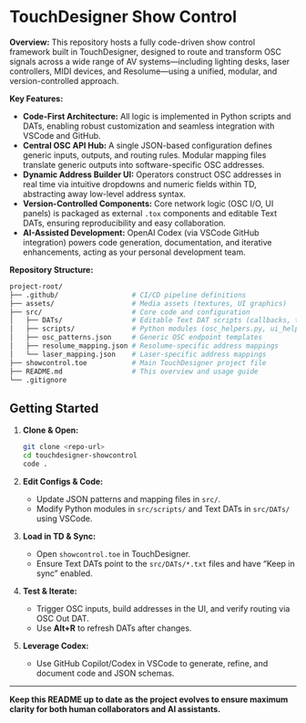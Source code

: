 # TouchDesigner Show Control

**Overview:**
This repository hosts a fully code-driven show control framework built in TouchDesigner, designed to route and transform OSC signals across a wide range of AV systems—including lighting desks, laser controllers, MIDI devices, and Resolume—using a unified, modular, and version-controlled approach.

**Key Features:**

* **Code-First Architecture:** All logic is implemented in Python scripts and DATs, enabling robust customization and seamless integration with VSCode and GitHub.
* **Central OSC API Hub:** A single JSON-based configuration defines generic inputs, outputs, and routing rules. Modular mapping files translate generic outputs into software-specific OSC addresses.
* **Dynamic Address Builder UI:** Operators construct OSC addresses in real time via intuitive dropdowns and numeric fields within TD, abstracting away low-level address syntax.
* **Version-Controlled Components:** Core network logic (OSC I/O, UI panels) is packaged as external `.tox` components and editable Text DATs, ensuring reproducibility and easy collaboration.
* **AI-Assisted Development:** OpenAI Codex (via VSCode GitHub integration) powers code generation, documentation, and iterative enhancements, acting as your personal development team.

**Repository Structure:**

```bash
project-root/
├── .github/                  # CI/CD pipeline definitions
├── assets/                   # Media assets (textures, UI graphics)
├── src/                      # Core code and configuration
│   ├── DATs/                 # Editable Text DAT scripts (callbacks, templates)
│   ├── scripts/              # Python modules (osc_helpers.py, ui_helpers.py)
│   ├── osc_patterns.json     # Generic OSC endpoint templates
│   ├── resolume_mapping.json # Resolume-specific address mappings
│   └── laser_mapping.json    # Laser-specific address mappings
├── showcontrol.toe           # Main TouchDesigner project file
├── README.md                 # This overview and usage guide
└── .gitignore
```

## Getting Started

1. **Clone & Open:**

   ```bash
   git clone <repo-url>
   cd touchdesigner-showcontrol
   code .
   ```

2. **Edit Configs & Code:**

   * Update JSON patterns and mapping files in `src/`.
   * Modify Python modules in `src/scripts/` and Text DATs in `src/DATs/` using VSCode.
3. **Load in TD & Sync:**

   * Open `showcontrol.toe` in TouchDesigner.
   * Ensure Text DATs point to the `src/DATs/*.txt` files and have “Keep in sync” enabled.
4. **Test & Iterate:**

   * Trigger OSC inputs, build addresses in the UI, and verify routing via OSC Out DAT.
   * Use **Alt+R** to refresh DATs after changes.
5. **Leverage Codex:**

   * Use GitHub Copilot/Codex in VSCode to generate, refine, and document code and JSON schemas.

---

**Keep this README up to date as the project evolves to ensure maximum clarity for both human collaborators and AI assistants.**
